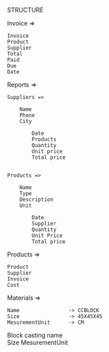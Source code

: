 STRUCTURE

Invoice =>
	
	Invoice
	Product
	Supplier
	Total
	Paid
	Due
	Date

Reports =>
	
	Suppliers =>
		
		Name
		Phone
		City

			Date
			Products
			Quantity
			Unit price
			Total price


	Products =>

		Name
		Type
		Description
		Unit

			Date
			Supplier
			Quantity
			Unit Price
			Total price


Products =>

	Product
	Supplier
	Invoice
	Cost


Materials =>

	Name 				-> CCBLOCK
	Size				-> 45X45X45
	MesurementUnit 		-> CM
	 


Block casting
	name		 
	Size
	MesurementUnit
